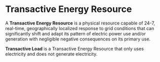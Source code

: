# Transactive Energy Resource

A **Transactive Energy Resource** is a physical resource capable of 24-7, real-time, geographically localized response to grid conditions that can significantly shift and adapt its pattern of electric power use and/or generation with negligible negative consequences on its primary use.

**Transactive Load** is a Transactive Energy Resource that only uses electricity and does not generate electricity.
